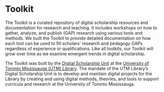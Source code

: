 # Toolkit
The Toolkit is a curated repository of digital scholarship resources and documentation for research and teaching. It includes workshops on how to gather, analyze, and publish (GAP) research using various tools and methods. We built the Toolkit to provide detailed documentation on how each tool can be used to fill scholars' research and pedagogy GAPs regardless of experience or qualifications. Like all toolkits, our Toolkit will grow over time as we examine emergent trends in digital scholarship.

The Toolkit was built by the [Digital Scholarship Unit](https://library.utm.utoronto.ca/research/digital-scholarship) at the [University of Toronto Mississauga (UTM) Library](https://library.utm.utoronto.ca/). The mandate of the UTM Library’s Digital Scholarship Unit is to develop and maintain digital projects for the Library by creating and using digital methods, theories, and tools to support curricula and research at the University of Toronto Mississauga.

